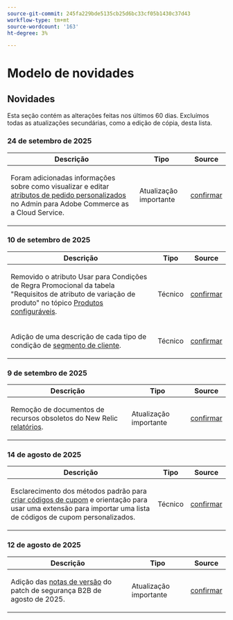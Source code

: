 ```yaml
---
source-git-commit: 245fa229bde5135cb25d6bc33cf05b1430c37d43
workflow-type: tm+mt
source-wordcount: '163'
ht-degree: 3%

---
```

# Modelo de novidades

## Novidades

Esta seção contém as alterações feitas nos últimos 60 dias. Excluímos todas as atualizações secundárias, como a edição de cópia, desta lista.

### 24 de setembro de 2025

<table style="table-layout:auto;">
  <thead>
    <tr>
      <th>Descrição</th>
      <th>Tipo</th>
      <th>Source</th>
    </tr>
  </thead>
  <tbody>
    <tr>
      <td><p>Foram adicionadas informações sobre como visualizar e editar <a href="https://experienceleague.adobe.com/en/docs/commerce-admin/stores-sales/order-management/orders/order-processing#custom-order-attributes">atributos de pedido personalizados</a> no Admin para Adobe Commerce as a Cloud Service.</p>
</td>
      <td>
        Atualização importante
      </td>
      <td><a href="https://github.com/AdobeDocs/commerce-admin.en/commit/68c4c836d0e6dfff1f397dcc93368f8daac774f3">confirmar</a></td>
    </tr>
  </tbody>
</table>

### 10 de setembro de 2025

<table style="table-layout:auto;">
  <thead>
    <tr>
      <th>Descrição</th>
      <th>Tipo</th>
      <th>Source</th>
    </tr>
  </thead>
  <tbody>
    <tr>
      <td><p>Removido o atributo Usar para Condições de Regra Promocional da tabela "Requisitos de atributo de variação de produto" no tópico <a href="https://experienceleague.adobe.com/en/docs/commerce-admin/catalog/products/types/product-create-configurable#product-variation-attribute-requirements">Produtos configuráveis</a>.</p>
</td>
      <td>
        Técnico
      </td>
      <td><a href="https://github.com/AdobeDocs/commerce-admin.en/commit/7035acbe2b974ab8bdb4904e769856f0646211ea">confirmar</a></td>
    </tr>
    <tr>
      <td><p>Adição de uma descrição de cada tipo de condição de <a href="https://experienceleague.adobe.com/en/docs/commerce-admin/customers/segments/customer-segment-create">segmento de cliente</a>.</p>
</td>
      <td>
        Técnico
      </td>
      <td><a href="https://github.com/AdobeDocs/commerce-admin.en/commit/3caa8f3067d534d46e4dafb5731df200723216f8">confirmar</a></td>
    </tr>
  </tbody>
</table>

### 9 de setembro de 2025

<table style="table-layout:auto;">
  <thead>
    <tr>
      <th>Descrição</th>
      <th>Tipo</th>
      <th>Source</th>
    </tr>
  </thead>
  <tbody>
    <tr>
      <td><p>Remoção de documentos de recursos obsoletos do New Relic <a href="https://experienceleague.adobe.com/en/docs/commerce-admin/start/reporting/new-relic-reporting">relatórios</a>.</p>
</td>
      <td>
        Atualização importante
      </td>
      <td><a href="https://github.com/AdobeDocs/commerce-admin.en/commit/066bcb5b86cfcf5ecb8a6384e6023fd839c4dfcb">confirmar</a></td>
    </tr>
  </tbody>
</table>

### 14 de agosto de 2025

<table style="table-layout:auto;">
  <thead>
    <tr>
      <th>Descrição</th>
      <th>Tipo</th>
      <th>Source</th>
    </tr>
  </thead>
  <tbody>
    <tr>
      <td><p>Esclarecimento dos métodos padrão para <a href="https://experienceleague.adobe.com/en/docs/commerce-admin/marketing/promotions/cart-rules/price-rules-cart-coupon">criar códigos de cupom</a> e orientação para usar uma extensão para importar uma lista de códigos de cupom personalizados.</p>
</td>
      <td>
        Técnico
      </td>
      <td><a href="https://github.com/AdobeDocs/commerce-admin.en/commit/95e0223bb211b03a9c9ede7b53372c33cad65885">confirmar</a></td>
    </tr>
  </tbody>
</table>

### 12 de agosto de 2025

<table style="table-layout:auto;">
  <thead>
    <tr>
      <th>Descrição</th>
      <th>Tipo</th>
      <th>Source</th>
    </tr>
  </thead>
  <tbody>
    <tr>
      <td><p>Adição das <a href="https://experienceleague.adobe.com/en/docs/commerce-admin/b2b/release-notes">notas de versão</a> do patch de segurança B2B de agosto de 2025.</p>
</td>
      <td>
        Atualização importante
      </td>
      <td><a href="https://github.com/AdobeDocs/commerce-admin.en/commit/0ff127d55e62cc13241d9b6285f36a1bb56d8162">confirmar</a></td>
    </tr>
  </tbody>
</table>
